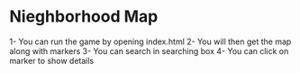 Nieghborhood Map
===============================
1- You can run the game by opening index.html
2- You will then get the map along with markers
3- You can search in searching box
4- You can click on marker to show details
